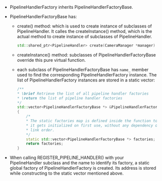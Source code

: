 - PipelineHandlerFactory inherits PipelineHandlerFactoryBase.

- PipelineHandlerFactoryBase has:

    * create() method: which is used to create instance of subclasses of PipelineHandler. It calles the createInstance() method, which is the actual method to create instance of subclasses of PipelineHandler. 

        ```C++
        std::shared_ptr<PipelineHandler> create(CameraManager *manager) const;
        ```
    
    * createInstance() method: subclasses of PipelineHandlerFactoryBase override this pure virtual function.

    * each subclass of PipelineHandlerFactoryBase has `name_` member used to find the corresponding PipelineHandlerFactory instance. The list of PipelineHandlerFactory instances are stored in a static vector:

        ```C++
        /**
        * \brief Retrieve the list of all pipeline handler factories
        * \return the list of pipeline handler factories
        */
        std::vector<PipelineHandlerFactoryBase *> &PipelineHandlerFactoryBase::factories()
        {
            /*
            * The static factories map is defined inside the function to ensure
            * it gets initialized on first use, without any dependency on
            * link order.
            */
            static std::vector<PipelineHandlerFactoryBase *> factories;
            return factories;
        }
        ```

- When calling REGISTER_PIPELINE_HANDLER() with your PipelineHandler subclass and the name to identify its factory, a static global factory of PipelineHandlerFactory is created. Its address is stored while constructing to the static vector mentioned above.